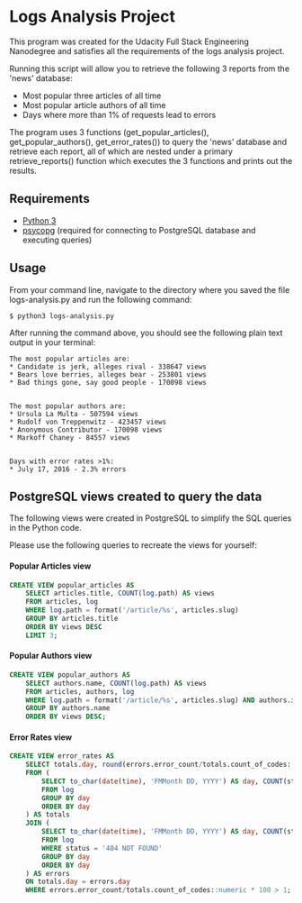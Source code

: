 # Logs Analysis Project

This program was created for the Udacity Full Stack Engineering Nanodegree and satisfies all the requirements of the logs analysis project.

Running this script will allow you to retrieve the following 3 reports from the 'news' database:

- Most popular three articles of all time
- Most popular article authors of all time
- Days where more than 1% of requests lead to errors

The program uses 3 functions (get_popular_articles(), get_popular_authors(), get_error_rates()) to query the 'news' database and retrieve each report, all of which are nested under a primary retrieve_reports() function which executes the 3 functions and prints out the results.

## Requirements

- [Python 3](https://www.python.org/downloads/)
- [psycopg](http://initd.org/psycopg/) (required for connecting to PostgreSQL database and executing queries)

## Usage

From your command line, navigate to the directory where you saved the file logs-analysis.py and run the following command:

`$ python3 logs-analysis.py`

After running the command above, you should see the following plain text output in your terminal:

```text
The most popular articles are:
* Candidate is jerk, alleges rival - 338647 views
* Bears love berries, alleges bear - 253801 views
* Bad things gone, say good people - 170098 views


The most popular authors are:
* Ursula La Multa - 507594 views
* Rudolf von Treppenwitz - 423457 views
* Anonymous Contributor - 170098 views
* Markoff Chaney - 84557 views


Days with error rates >1%:
* July 17, 2016 - 2.3% errors
```

## PostgreSQL views created to query the data

The following views were created in PostgreSQL to simplify the SQL queries in the Python code.

Please use the following queries to recreate the views for yourself:

#### Popular Articles view

```sql
CREATE VIEW popular_articles AS
    SELECT articles.title, COUNT(log.path) AS views 
    FROM articles, log
    WHERE log.path = format('/article/%s', articles.slug)
    GROUP BY articles.title
    ORDER BY views DESC
    LIMIT 3;
```
#### Popular Authors view

```sql
CREATE VIEW popular_authors AS
    SELECT authors.name, COUNT(log.path) AS views
    FROM articles, authors, log
    WHERE log.path = format('/article/%s', articles.slug) AND authors.id = articles.author
    GROUP BY authors.name
    ORDER BY views DESC;
```

#### Error Rates view

```sql
CREATE VIEW error_rates AS
    SELECT totals.day, round(errors.error_count/totals.count_of_codes::numeric * 100, 1)::text || '% errors' AS percent_of_errors
    FROM (
        SELECT to_char(date(time), 'FMMonth DD, YYYY') AS day, COUNT(status) AS count_of_codes 
        FROM log
        GROUP BY day
        ORDER BY day
    ) AS totals
    JOIN (
        SELECT to_char(date(time), 'FMMonth DD, YYYY') AS day, COUNT(status) AS error_count
        FROM log
        WHERE status = '404 NOT FOUND'
        GROUP BY day
        ORDER BY day
    ) AS errors
    ON totals.day = errors.day
    WHERE errors.error_count/totals.count_of_codes::numeric * 100 > 1;
```